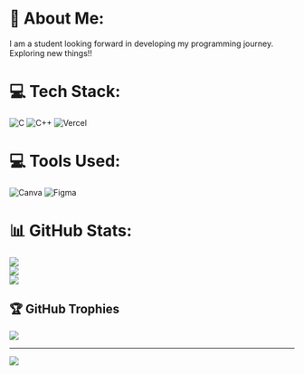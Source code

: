 # 💫 About Me:
I am a student looking forward in developing my programming journey. <br>Exploring new things!!


# 💻 Tech Stack:
![C](https://img.shields.io/badge/c-%2300599C.svg?style=for-the-badge&logo=c&logoColor=white) ![C++](https://img.shields.io/badge/c++-%2300599C.svg?style=for-the-badge&logo=c%2B%2B&logoColor=white) ![Vercel](https://img.shields.io/badge/vercel-%23000000.svg?style=for-the-badge&logo=vercel&logoColor=white) 
# 💻 Tools Used:
![Canva](https://img.shields.io/badge/Canva-%2300C4CC.svg?style=for-the-badge&logo=Canva&logoColor=white) 	![Figma](https://img.shields.io/badge/figma-%23F24E1E.svg?style=for-the-badge&logo=figma&logoColor=white)
# 📊 GitHub Stats:
![](https://github-readme-stats.vercel.app/api?username=Mahalekshmi02&theme=dark&hide_border=false&include_all_commits=false&count_private=false)<br/>
![](https://github-readme-streak-stats.herokuapp.com/?user=Mahalekshmi02&theme=dark&hide_border=false)<br/>
![](https://github-readme-stats.vercel.app/api/top-langs/?username=Mahalekshmi02&theme=dark&hide_border=false&include_all_commits=false&count_private=false&layout=compact)

## 🏆 GitHub Trophies
![](https://github-profile-trophy.vercel.app/?username=Mahalekshmi02&theme=radical&no-frame=false&no-bg=true&margin-w=4)

---
[![](https://visitcount.itsvg.in/api?id=Mahalekshmi02&icon=0&color=0)](https://visitcount.itsvg.in)

<!-- Proudly created with GPRM ( https://gprm.itsvg.in ) -->
